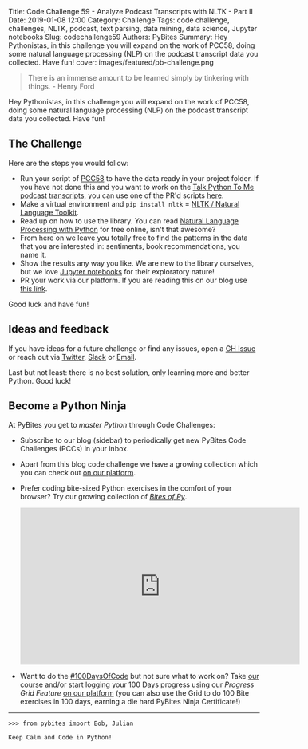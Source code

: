 Title: Code Challenge 59 - Analyze Podcast Transcripts with NLTK - Part II
Date: 2019-01-08 12:00
Category: Challenge
Tags: code challenge, challenges, NLTK, podcast, text parsing, data mining, data science, Jupyter notebooks
Slug: codechallenge59
Authors: PyBites
Summary: Hey Pythonistas, in this challenge you will expand on the work of PCC58, doing some natural language processing (NLP) on the podcast transcript data you collected. Have fun!
cover: images/featured/pb-challenge.png

> There is an immense amount to be learned simply by tinkering with things. - Henry Ford

Hey Pythonistas, in this challenge you will expand on the work of PCC58, doing some natural language processing (NLP) on the podcast transcript data you collected. Have fun!

## The Challenge

Here are the steps you would follow:

- Run your script of [PCC58](https://codechalleng.es/challenges/58/) to have the data ready in your project folder. If you have not done this and you want to work on the [Talk Python To Me podcast](https://talkpython.fm/) [transcripts](https://github.com/mikeckennedy/talk-python-transcripts/tree/master/transcripts), you can use one of the PR'd scripts [here](https://github.com/pybites/challenges/tree/community/58).
- Make a virtual environment and `pip install nltk` = [NLTK / Natural Language Toolkit](http://www.nltk.org).
- Read up on how to use the library. You can read [Natural Language Processing with Python](https://www.nltk.org/book/) for free online, isn't that awesome?
- From here on we leave you totally free to find the patterns in the data that you are interested in: sentiments, book recommendations, you name it.
- Show the results any way you like. We are new to the library ourselves, but we love [Jupyter notebooks](https://jupyter.org/) for their exploratory nature!
- PR your work via our platform. If you are reading this on our blog use [this link](https://codechalleng.es/challenges/59).

Good luck and have fun!

## Ideas and feedback

If you have ideas for a future challenge or find any issues, open a [GH Issue](https://github.com/pybites/challenges/issues) or reach out via [Twitter](https://twitter.com/pybites), [Slack](https://codechalleng.es/settings/) or [Email](mailto:info@pybit.es).

Last but not least: there is no best solution, only learning more and better Python. Good luck!

## Become a Python Ninja

At PyBites you get to *master Python* through Code Challenges:

* Subscribe to our blog (sidebar) to periodically get new PyBites Code Challenges (PCCs) in your inbox.

* Apart from this blog code challenge we have a growing collection which you can check out [on our platform](https://codechalleng.es/challenges/). 

* Prefer coding bite-sized Python exercises in the comfort of your browser? Try our growing collection of _[Bites of Py](https://codechalleng.es/bites/)_.

	<iframe width="560" height="315" src="https://www.youtube.com/embed/5AQg2UxvXbI" frameborder="0" allow="accelerometer; autoplay; encrypted-media; gyroscope; picture-in-picture" allowfullscreen></iframe>

* Want to do the [#100DaysOfCode](https://twitter.com/hashtag/100DaysOfCode?src=hash&lang=en) but not sure what to work on? Take [our course](https://talkpython.fm/100days?utm_source=pybites) and/or start logging your 100 Days progress using our _Progress Grid Feature_ [on our platform](https://codechalleng.es/100days/) (you can also use the Grid to do 100 Bite exercises in 100 days, earning a die hard PyBites Ninja Certificate!)

---

	>>> from pybites import Bob, Julian

	Keep Calm and Code in Python!
